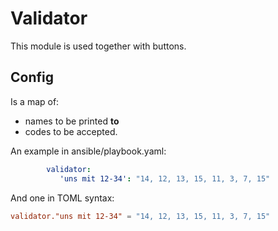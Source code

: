 # Validator

This module is used together with buttons.

## Config

Is a map of:

- names to be printed **to**
- codes to be accepted.

An example in ansible/playbook.yaml:

```yaml
        validator:
           'uns mit 12-34': "14, 12, 13, 15, 11, 3, 7, 15"
```


And one in TOML syntax:

```toml
validator."uns mit 12-34" = "14, 12, 13, 15, 11, 3, 7, 15"
```
